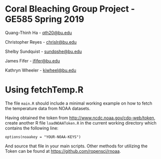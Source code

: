 
# Coral Bleaching Group Project - GE585 Spring 2019

Quang-Thinh Ha - qth20@bu.edu

Christopher Reyes - chrislr@bu.edu

Shelby Sundquist - sundqshe@bu.edu

James Fifer - jfifer@bu.edu 

Kathryn Wheeler - kiwheel@bu.edu

# Using fetchTemp.R

The file `main.R` should include a minimal working example on how to fetch the temperature data from NOAA datasets.

Having obtained the token from http://www.ncdc.noaa.gov/cdo-web/token, create another R file `loadNOAAToken.R` in the current working directory which contains the following line:

```
options(noaakey = "YOUR-NOAA-KEYS")
```

And source that file in your main scripts. Other methods for utilizing the Token can be found at https://github.com/ropensci/rnoaa.